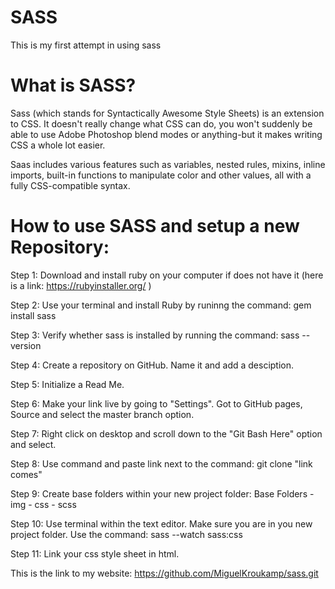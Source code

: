 # SASS
This is my first attempt in using sass 

# What is SASS?
Sass (which stands for Syntactically Awesome Style Sheets) is an extension to CSS. It doesn't really change what CSS can do, you won't suddenly be able to use Adobe Photoshop blend modes or anything-but it makes writing CSS a whole lot easier.

Saas includes various features such as variables, nested rules, mixins, inline imports, built-in functions to manipulate color and other values, all with a fully CSS-compatible syntax.


# How to use SASS and setup a new Repository:

Step 1: Download and install ruby on your computer if does not have it (here is a link: https://rubyinstaller.org/ )

Step 2: Use your terminal and install Ruby by runinng the command:  gem install sass

Step 3: Verify whether sass is installed by running the command: sass --version

Step 4: Create a repository on GitHub. Name it and add a desciption.

Step 5: Initialize a Read Me.

Step 6: Make your link live by going to "Settings". Got to GitHub pages, Source and select the master branch option.

Step 7: Right click on desktop and scroll down to the "Git Bash Here" option and select.

Step 8: Use command and paste link next to the command: git clone "link comes"

Step 9: Create base folders within your new project folder: 
        Base Folders
        - img 
        - css 
        - scss 

Step 10: Use terminal within the text editor. Make sure you are in you new project folder. Use the command: sass --watch sass:css

Step 11: Link your css style sheet in html. 


This is the link to my website:
https://github.com/MiguelKroukamp/sass.git
